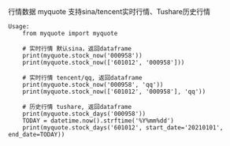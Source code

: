 行情数据 myquote 支持sina/tencent实时行情、Tushare历史行情

        
    Usage:
        from myquote import myquote

        # 实时行情 默认sina，返回dataframe
        print(myquote.stock_now('000958'))
        print(myquote.stock_now(['601012', '000958']))

        # 实时行情 tencent/qq, 返回dataframe
        print(myquote.stock_now('000958', 'qq'))
        print(myquote.stock_now(['601012', '000958'], 'qq'))

        # 历史行情 tushare, 返回dataframe
        print(myquote.stock_days('000958'))
        TODAY = datetime.now().strftime('%Y%mm%dd')
        print(myquote.stock_days('601012', start_date='20210101', end_date=TODAY))